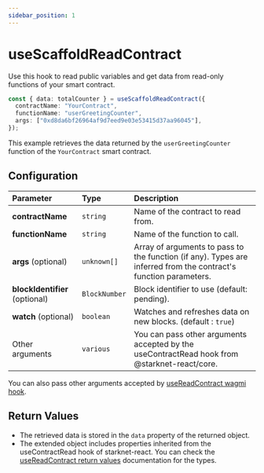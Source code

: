 ```yaml
---
sidebar_position: 1
---
```


# useScaffoldReadContract

Use this hook to read public variables and get data from read-only functions of your smart contract.

```ts
const { data: totalCounter } = useScaffoldReadContract({
  contractName: "YourContract",
  functionName: "userGreetingCounter",
  args: ["0xd8da6bf26964af9d7eed9e03e53415d37aa96045"],
});
```

This example retrieves the data returned by the `userGreetingCounter` function of the `YourContract` smart contract.

## Configuration

| Parameter                      | Type          | Description                                                                                                      |
| :----------------------------- | :------------ | :--------------------------------------------------------------------------------------------------------------- |
| **contractName**               | `string`      | Name of the contract to read from.                                                                               |
| **functionName**               | `string`      | Name of the function to call.                                                                                    |
| **args** (optional)            | `unknown[]`   | Array of arguments to pass to the function (if any). Types are inferred from the contract's function parameters. |
| **blockIdentifier** (optional) | `BlockNumber` | Block identifier to use (default: pending).                                                                      |
| **watch** (optional)           | `boolean`     | Watches and refreshes data on new blocks. (default : `true`)                                                     |
| Other arguments                | `various`     | You can pass other arguments accepted by the useContractRead hook from @starknet-react/core.                     |

You can also pass other arguments accepted by [useReadContract wagmi hook](https://wagmi.sh/react/api/hooks/useReadContract#parameters).

## Return Values

- The retrieved data is stored in the `data` property of the returned object.
- The extended object includes properties inherited from the useContractRead hook of starknet-react. You can check the [useReadContract return values](https://starknet-react.com/hooks/query/usecontractread) documentation for the types.
